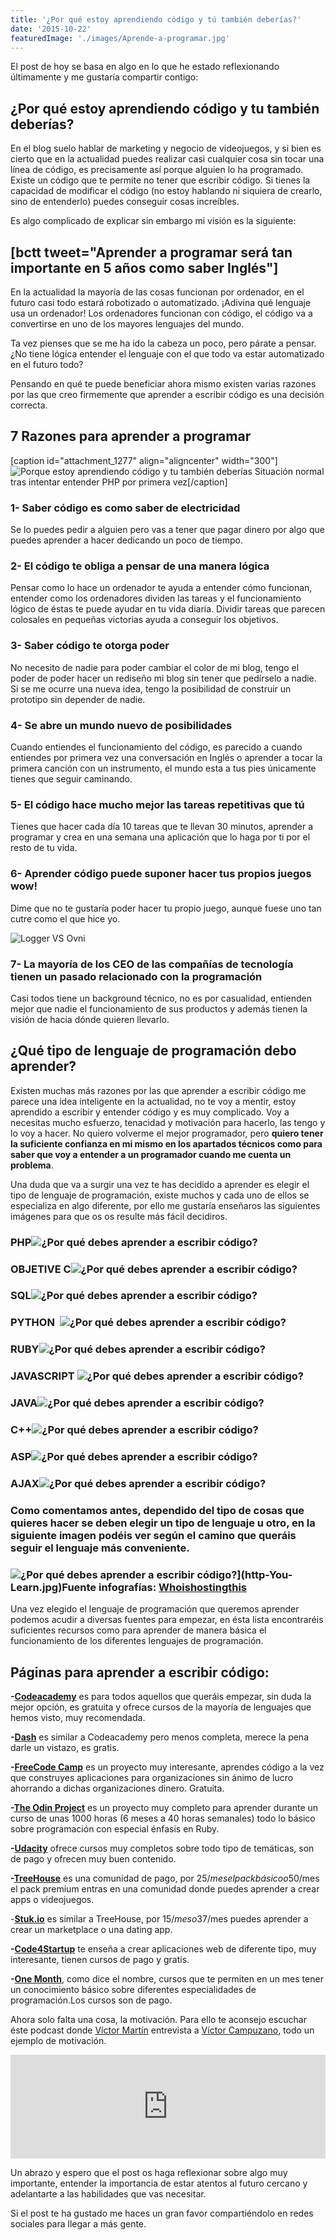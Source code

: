 ```yaml
---
title: '¿Por qué estoy aprendiendo código y tú también deberías?'
date: '2015-10-22'
featuredImage: './images/Aprende-a-programar.jpg'
---
```


El post de hoy se basa en algo en lo que he estado reflexionando últimamente y me gustaría compartir contigo:

## ¿Por qué estoy aprendiendo código y tu también deberías?

En el blog suelo hablar de marketing y negocio de videojuegos, y si bien es cierto que en la actualidad puedes realizar casi cualquier cosa sin tocar una línea de código, es precisamente así porque alguien lo ha programado. Existe un código que te permite no tener que escribir código. Si tienes la capacidad de modificar el código (no estoy hablando ni siquiera de crearlo, sino de entenderlo) puedes conseguir cosas increíbles.

Es algo complicado de explicar sin embargo mi visión es la siguiente:

## \[bctt tweet="Aprender a programar será tan importante en 5 años como saber Inglés"\]

En la actualidad la mayoría de las cosas funcionan por ordenador, en el futuro casi todo estará robotizado o automatizado. ¡Adivina qué lenguaje usa un ordenador! Los ordenadores funcionan con código, el código va a convertirse en uno de los mayores lenguajes del mundo.

Ta vez pienses que se me ha ido la cabeza un poco, pero párate a pensar. ¿No tiene lógica entender el lenguaje con el que todo va estar automatizado en el futuro todo?

Pensando en qué te puede beneficiar ahora mismo existen varias razones por las que creo firmemente que aprender a escribir código es una decisión correcta.

## 7 Razones para aprender a programar

\[caption id="attachment_1277" align="aligncenter" width="300"\]![Porque estoy aprendiendo código y tu también deberías](images/programmer-300x286.jpg) Situación normal tras intentar entender PHP por primera vez\[/caption\]

### 1- Saber código es como saber de electricidad

Se lo puedes pedir a alguien pero vas a tener que pagar dinero por algo que puedes aprender a hacer dedicando un poco de tiempo.

### 2- El código te obliga a pensar de una manera lógica

Pensar como lo hace un ordenador te ayuda a entender cómo funcionan, entender como los ordenadores dividen las tareas y el funcionamiento lógico de éstas te puede ayudar en tu vida diaria. Dividir tareas que parecen colosales en pequeñas victorias ayuda a conseguir los objetivos.

### 3- Saber código te otorga poder

No necesito de nadie para poder cambiar el color de mi blog, tengo el poder de poder hacer un rediseño mi blog sin tener que pedírselo a nadie. Si se me ocurre una nueva idea, tengo la posibilidad de construir un prototipo sin depender de nadie.

### 4- Se abre un mundo nuevo de posibilidades

Cuando entiendes el funcionamiento del código, es parecido a cuando entiendes por primera vez una conversación en Inglés o aprender a tocar la primera canción con un instrumento, el mundo esta a tus pies únicamente tienes que seguir caminando.

### 5- El código hace mucho mejor las tareas repetitivas que tú

Tienes que hacer cada día 10 tareas que te llevan 30 minutos, aprender a programar y crea en una semana una aplicación que lo haga por ti por el resto de tu vida.

### 6- Aprender código puede suponer hacer tus propios juegos wow!

Dime que no te gustaría poder hacer tu propio juego, aunque fuese uno tan cutre como el que hice yo.

![Logger VS Ovni](images/Logger-VS-Ovni-1024x560.jpg)

### 7- La mayoría de los CEO de las compañías de tecnología tienen un pasado relacionado con la programación

Casi todos tiene un background técnico, no es por casualidad, entienden mejor que nadie el funcionamiento de sus productos y además tienen la visión de hacia dónde quieren llevarlo.

## ¿Qué tipo de lenguaje de programación debo aprender?

Existen muchas más razones por las que aprender a escribir código me parece una idea inteligente en la actualidad, no te voy a mentir, estoy aprendido a escribir y entender código y es muy complicado. Voy a necesitas mucho esfuerzo, tenacidad y motivación para hacerlo, las tengo y lo voy a hacer. No quiero volverme el mejor programador, pero **quiero tener la suficiente confianza en mi mismo en los apartados técnicos como para saber que voy a entender a un programador cuando me cuenta un problema**.

Una duda que va a surgir una vez te has decidido a aprender es elegir el tipo de lenguaje de programación, existe muchos y cada uno de ellos se especializa en algo diferente, por ello me gustaría enseñaros las siguientes imágenes para que os os resulte más fácil decidiros.

### PHP![¿Por qué debes aprender a escribir código?](images/php.jpg)

### OBJETIVE C![¿Por qué debes aprender a escribir código?](images/OBJETIVE-C.jpg)

### SQL![¿Por qué debes aprender a escribir código?](images/SQL.jpg)

### PYTHON  ![¿Por qué debes aprender a escribir código?](images/PHYTON.jpg)

### RUBY![¿Por qué debes aprender a escribir código?](images/Ruby.jpg)

### JAVASCRIPT ![¿Por qué debes aprender a escribir código?](images/javascript.jpg)

### JAVA![¿Por qué debes aprender a escribir código?](images/JAVA.jpg)

### C++![¿Por qué debes aprender a escribir código?](images/C-.jpg)

### ASP![¿Por qué debes aprender a escribir código?](images/ASP.jpg)

### AJAX![¿Por qué debes aprender a escribir código?](images/AA.jpg)

### Como comentamos antes, dependido del tipo de cosas que quieres hacer se deben elegir un tipo de lenguaje u otro, en la siguiente imagen podéis ver según el camino que queráis seguir el lenguaje más conveniente.

### ![¿Por qué debes aprender a escribir código?](images/What-Code-Should-You-Learn.jpg)](http-You-Learn.jpg)Fuente infografías: [Whoishostingthis](http://www.whoishostingthis.com/blog/2014/09/04/learn-to-code/)

Una vez elegido el lenguaje de programación que queremos aprender podemos acudir a diversas fuentes para empezar, en ésta lista encontraréis suficientes recursos como para aprender de manera básica el funcionamiento de los diferentes lenguajes de programación.

## Páginas para aprender a escribir código:

**\-[Codeacademy](https://www.codecademy.com/es/learn)** es para todos aquellos que queráis empezar, sin duda la mejor opción, es gratuita y ofrece cursos de la mayoría de lenguajes que hemos visto, muy recomendada.

**\-[Dash](https://dash.generalassemb.ly)** es similar a Codeacademy pero menos completa, merece la pena darle un vistazo, es gratis.

**\-[FreeCode Camp](http://freecodecamp.com/)** es un proyecto muy interesante, aprendes código a la vez que construyes aplicaciones para organizaciones sin ánimo de lucro ahorrando a dichas organizaciones dinero. Gratuita.

**\-[The Odin Project](http://www.theodinproject.com)** es un proyecto muy completo para aprender durante un curso de unas 1000 horas (6 meses a 40 horas semanales) todo lo básico sobre programación con especial énfasis en Ruby.

**\-[Udacity](https://www.udacity.com)** ofrece cursos muy completos sobre todo tipo de temáticas, son de pago y ofrecen muy buen contenido.

**\-[TreeHouse](https://teamtreehouse.com/)** es una comunidad de pago, por 25$/mes el pack básico o 50$/mes el pack premium entras en una comunidad donde puedes aprender a crear apps o videojuegos.

\-**[Stuk.io](https://stuk.io/)** es similar a TreeHouse, por 15$/mes o 37$/mes puedes aprender a crear un marketplace o una dating app.

**\-[Code4Startup](https://code4startup.com)** te enseña a crear aplicaciones web de diferente tipo, muy interesante, tienen cursos de pago y gratis.

**\-[One Month](https://onemonth.com/)**, como dice el nombre, cursos que te permiten en un mes tener un conocimiento básico sobre diferentes especialidades de programación.Los cursos son de pago.

Ahora solo falta una cosa, la motivación. Para ello te aconsejo escuchar éste podcast donde [Víctor Martín](http://victormartinp.com/) entrevista a [Víctor Campuzano](http://www.vcgs.net/blog/), todo un ejemplo de motivación.

<iframe src="https://w.soundcloud.com/player/?url=https%3A//api.soundcloud.com/tracks/187236142&amp;color=ff5500&amp;auto_play=false&amp;hide_related=false&amp;show_comments=true&amp;show_user=true&amp;show_reposts=false" width="100%" height="166" frameborder="no" scrolling="no"></iframe>

Un abrazo y espero que el post os haga reflexionar sobre algo muy importante, entender la importancia de estar atentos al futuro cercano y adelantarte a las habilidades que vas necesitar.

Si el post te ha gustado me haces un gran favor compartiéndolo en redes sociales para llegar a más gente.
